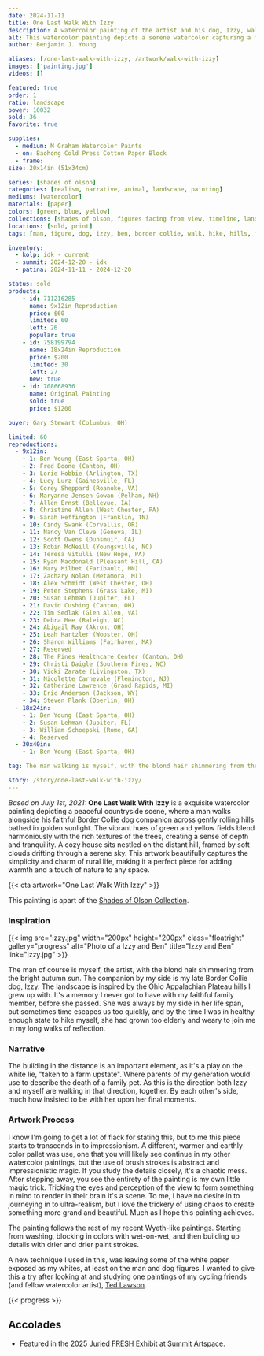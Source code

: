 ```yaml
---
date: 2024-11-11
title: One Last Walk With Izzy
description: A watercolor painting of the artist and his dog, Izzy, walking across the rolling hills of Appalachia Ohio.
alt: This watercolor painting depicts a serene watercolor capturing a man and a Border Collie dog strolling through rolling hills, evoking the peaceful charm of the countryside.
author: Benjamin J. Young

aliases: [/one-last-walk-with-izzy, /artwork/walk-with-izzy]
images: ['painting.jpg']
videos: []

featured: true
order: 1
ratio: landscape
power: 10032
sold: 36
favorite: true

supplies:
  - medium: M Graham Watercolor Paints
  - on: Baohong Cold Press Cotton Paper Block
  - frame: 
size: 20x14in (51x34cm)

series: [shades of olson]
categories: [realism, narrative, animal, landscape, painting]
mediums: [watercolor]
materials: [paper]
colors: [green, blue, yellow]
collections: [shades of olson, figures facing from view, timeline, landscapes, animals]
locations: [sold, print]
tags: [man, figure, dog, izzy, ben, border collie, walk, hike, hills, forrest, house, sky, field, outdoors, autumn, rustic, serene, appalachia, east sparta, ohio]

inventory:
  - kolp: idk - current
  - summit: 2024-12-20 - idk
  - patina: 2024-11-11 - 2024-12-20

status: sold
products:
    - id: 711216285
      name: 9x12in Reproduction
      price: $60
      limited: 60
      left: 26
      popular: true
    - id: 758199794
      name: 18x24in Reproduction
      price: $200
      limited: 30
      left: 27
      new: true
    - id: 708668936
      name: Original Painting
      sold: true
      price: $1200

buyer: Gary Stewart (Columbus, OH)

limited: 60
reproductions:
  - 9x12in:
    - 1: Ben Young (East Sparta, OH)
    - 2: Fred Boone (Canton, OH)
    - 3: Lorie Hobbie (Arlington, TX)
    - 4: Lucy Lurz (Gainesville, FL)
    - 5: Corey Sheppard (Roanoke, VA)
    - 6: Maryanne Jensen-Gowan (Pelham, NH)
    - 7: Allen Ernst (Bellevue, IA)
    - 8: Christine Allen (West Chester, PA)
    - 9: Sarah Heffington (Franklin, TN)
    - 10: Cindy Swank (Corvallis, OR)
    - 11: Nancy Van Cleve (Geneva, IL)
    - 12: Scott Owens (Dunsmuir, CA)
    - 13: Robin McNeill (Youngsville, NC)
    - 14: Teresa Vitulli (New Hope, PA)
    - 15: Ryan Macdonald (Pleasant Hill, CA)
    - 16: Mary Milbet (Faribault, MN)
    - 17: Zachary Nolan (Metamora, MI)
    - 18: Alex Schmidt (West Chester, OH)
    - 19: Peter Stephens (Grass Lake, MI)
    - 20: Susan Lehman (Jupiter, FL)
    - 21: David Cushing (Canton, OH)
    - 22: Tim Sedlak (Glen Allen, VA)
    - 23: Debra Mee (Raleigh, NC)
    - 24: Abigail Ray (Akron, OH)
    - 25: Leah Hartzler (Wooster, OH)
    - 26: Sharon Williams (Fairhaven, MA)
    - 27: Reserved
    - 28: The Pines Healthcare Center (Canton, OH)
    - 29: Christi Daigle (Southern Pines, NC)
    - 30: Vicki Zarate (Livingston, TX)
    - 31: Nicolette Carnevale (Flemington, NJ)
    - 32: Catherine Lawrence (Grand Rapids, MI)
    - 33: Eric Anderson (Jackson, WY)
    - 34: Steven Plank (Oberlin, OH)
  - 18x24in:
    - 1: Ben Young (East Sparta, OH)
    - 2: Susan Lehman (Jupiter, FL)
    - 3: William Schoepski (Rome, GA)
    - 4: Reserved
  - 30x40in:
    - 1: Ben Young (East Sparta, OH)

tag: The man walking is myself, with the blond hair shimmering from the bright autumn sun. The companion by my side is my late Border Collie dog, Izzy. The landscape is inspired by the Ohio Appalachian Plateau hills I grew up with. It's a memory I never got to have with my faithful family member, before she passed. She was always by my side in her life span, but sometimes time escapes us too quickly, and by the time I was in healthy enough state to hike myself, she had grown too elderly and weary to join me in my long walks of reflection.

story: /story/one-last-walk-with-izzy/
---
```


_Based on July 1st, 2021:_ **One Last Walk With Izzy** is a exquisite watercolor painting depicting a peaceful countryside scene, where a man walks alongside his faithful Border Collie dog companion across gently rolling hills bathed in golden sunlight. The vibrant hues of green and yellow fields blend harmoniously with the rich textures of the trees, creating a sense of depth and tranquility. A cozy house sits nestled on the distant hill, framed by soft clouds drifting through a serene sky. This artwork beautifully captures the simplicity and charm of rural life, making it a perfect piece for adding warmth and a touch of nature to any space.

<!--more-->

{{< cta artwork="One Last Walk With Izzy" >}}

This painting is apart of the [Shades of Olson Collection](/collections/shades-of-olson).

### Inspiration ###

{{< img src="izzy.jpg" width="200px" height="200px" class="floatright" gallery="progress" alt="Photo of a Izzy and Ben" title="Izzy and Ben" link="izzy.jpg" >}}

The man of course is myself, the artist, with the blond hair shimmering from the bright autumn sun. The companion by my side is my late Border Collie dog, Izzy. The landscape is inspired by the Ohio Appalachian Plateau hills I grew up with. It's a memory I never got to have with my faithful family member, before she passed. She was always by my side in her life span, but sometimes time escapes us too quickly, and by the time I was in healthy enough state to hike myself, she had grown too elderly and weary to join me in my long walks of reflection.

### Narrative ###

The building in the distance is an important element, as it's a play on the white lie, "taken to a farm upstate". Where parents of my generation would use to describe the death of a family pet. As this is the direction both Izzy and myself are walking in that direction, together. By each other's side, much how insisted to be with her upon her final moments.

### Artwork Process ###

I know I'm going to get a lot of flack for stating this, but to me this piece starts to transcends in to impressionism. A different, warmer and earthly color pallet was use, one that you will likely see continue in my other watercolor paintings, but the use of brush strokes is abstract and impressionistic magic. If you study the details closely, it's a chaotic mess. After stepping away, you see the entirety of the painting is my own little magic trick. Tricking the eyes and perception of the view to form something in mind to render in their brain it's a scene. To me, I have no desire in to journeying in to ultra-realism, but I love the trickery of using chaos to create something more grand and beautiful. Much as I hope this painting achieves.

The painting follows the rest of my recent Wyeth-like paintings. Starting from washing, blocking in colors with wet-on-wet, and then building up details with drier and drier paint strokes.

A new technique I used in this, was leaving some of the white paper exposed as my whites, at least on the man and dog figures. I wanted to give this a try after looking at and studying one paintings of my cycling friends (and fellow watercolor artist), [Ted Lawson](https://tedlawsonartist.com).

{{< progress >}}

## Accolades ##

* Featured in the [2025 Juried FRESH Exhibit](https://www.summitartspace.org/fresh-2025/) at [Summit Artspace](https://www.summitartspace.org).
